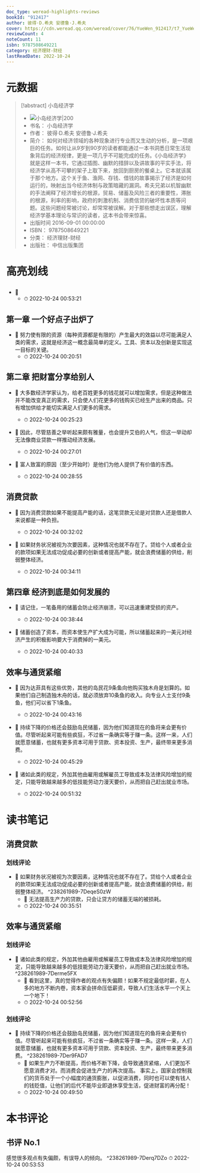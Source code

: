 ```yaml
---
doc_type: weread-highlights-reviews
bookId: "912417"
author: 彼得·D.希夫 安德鲁·J.希夫
cover: https://cdn.weread.qq.com/weread/cover/76/YueWen_912417/t7_YueWen_912417.jpg
reviewCount: 4
noteCount: 11
isbn: 9787508649221
category: 经济理财-财经
lastReadDate: 2022-10-24
---
```

# 元数据
> [!abstract] 小岛经济学
> - ![ 小岛经济学|200](https://cdn.weread.qq.com/weread/cover/76/YueWen_912417/t7_YueWen_912417.jpg)
> - 书名： 小岛经济学
> - 作者： 彼得·D.希夫 安德鲁·J.希夫
> - 简介： 如何对经济领域的各种现象进行专业而又生动的分析，是一项艰巨的任务。如何让从9岁到90岁的读者都能通过一本书洞悉日常生活现象背后的经济规律，更是一项几乎不可能完成的任务。《小岛经济学》就是这样一本书，它通过插图、幽默的措辞以及讲故事的平实手法，将经济学从高不可攀的架子上取下来，放回到厨房的餐桌上。它本就该属于那个地方。这个关于鱼、渔网、存钱、借钱的故事揭示了经济是如何运行的，映射出当今经济体制与政策暗藏的漏洞。希夫兄弟以机智幽默的手法阐释了经济增长的根源，贸易、储蓄及风险三者的重要性，滞胀的根源，利率的影响，政府的刺激机制、消费信贷的破坏性本质等问题。这些问题经常被讨论，却常常被误解。对于那些想走出误区，理解经济学基本理论与常识的读者，这本书会带来惊喜。
> - 出版时间 2016-09-01 00:00:00
> - ISBN： 9787508649221
> - 分类： 经济理财-财经
> - 出版社： 中信出版集团

# 高亮划线

## 


- 📌  
    - ⏱ 2022-10-24 00:53:21 
## 第一章 一个好点子出炉了


- 📌 努力使有限的资源（每种资源都是有限的）产生最大的效益以尽可能满足人类的需求，这就是经济这一概念最简单的定义。工具、资本以及创新是实现这一目标的关键。 
    - ⏱ 2022-10-24 00:20:51 
## 第二章 把财富分享给别人


- 📌 大多数经济学家认为，给老百姓更多的钱花就可以增加需求，但是这种做法并不能改变真正的需求，只会使人们花更多的钱购买已经生产出来的商品。只有增加供给才能切实满足人们更多的需求。 
    - ⏱ 2022-10-24 00:25:23 

- 📌 因此，尽管慈善之举听起来颇有雅量，也会提升艾伯的人气，但这一举动却无法像商业贷款一样推动经济发展。 
    - ⏱ 2022-10-24 00:27:01 

- 📌 富人致富的原因（至少开始时）是他们为他人提供了有价值的东西。 
    - ⏱ 2022-10-24 00:28:55 
## 消费贷款


- 📌 因为消费贷款如果不能提高产能的话，这笔贷款无论是对贷款人还是借款人来说都是一种负担。 
    - ⏱ 2022-10-24 00:32:02 

- 📌 如果财务状况被视为次要因素，这种情况也就不存在了。贷给个人或者企业的款项如果无法成功促成必要的创新或者提高产能，就会浪费储蓄的供给，削弱整体经济。 
    - ⏱ 2022-10-24 00:34:11 
## 第四章 经济到底是如何发展的


- 📌 请记住，一笔备用的储蓄会防止经济崩溃，可以迅速重建受损的资产。 
    - ⏱ 2022-10-24 00:38:44 

- 📌 储蓄创造了资本，而资本使生产扩大成为可能，所以储蓄起来的一美元对经济产生的积极影响要大于消费掉的一美元。 
    - ⏱ 2022-10-24 00:40:33 
## 效率与通货紧缩


- 📌 因为达菲具有这些优势，其他的岛民花9条鱼向他购买独木舟是划算的。如果他们自己制造独木舟的话，就必须放弃10条鱼的收入。向专业人士支付9条鱼，他们可以省下1条鱼。 
    - ⏱ 2022-10-24 00:43:16 

- 📌 持续下降的价格还会鼓励岛民储蓄，因为他们知道现在的鱼将来会更有价值。尽管听起来可能有些疯狂，不过省一条确实等于赚一条。这样一来，人们就愿意储蓄，也就有更多资本可用于贷款、资本投资、生产，最终带来更多消费。 
    - ⏱ 2022-10-24 00:45:29 

- 📌 诸如此类的规定，外加其他由雇用或解雇员工导致成本及法律风险增加的规定，只能导致越来越多的低技能劳动力漫天要价，从而把自己赶出就业市场。 
    - ⏱ 2022-10-24 00:51:32 

# 读书笔记

## 消费贷款


### 划线评论
- 📌 如果财务状况被视为次要因素，这种情况也就不存在了。贷给个人或者企业的款项如果无法成功促成必要的创新或者提高产能，就会浪费储蓄的供给，削弱整体经济。  ^238261989-7DeqeS0zW
    - 💭 无法提高生产力的贷款，只会让贷方的储蓄无端的被损耗。
    - ⏱ 2022-10-24 00:35:51
   
## 效率与通货紧缩


### 划线评论
- 📌 诸如此类的规定，外加其他由雇用或解雇员工导致成本及法律风险增加的规定，只能导致越来越多的低技能劳动力漫天要价，从而把自己赶出就业市场。  ^238261989-7Derme5FX
    - 💭 看到这里，真的觉得作者的观点有失偏颇！如果不规定最低时薪，在人多的地方不断内卷，资本家会拼命压低薪资，导致人们生活水平一个天上一个地下！
    - ⏱ 2022-10-24 00:52:56


### 划线评论
- 📌 持续下降的价格还会鼓励岛民储蓄，因为他们知道现在的鱼将来会更有价值。尽管听起来可能有些疯狂，不过省一条确实等于赚一条。这样一来，人们就愿意储蓄，也就有更多资本可用于贷款、资本投资、生产，最终带来更多消费。  ^238261989-7Der9FAD7
    - 💭 如果生产力不断提高，而价格不断下降，会导致通货紧缩，人们更加不愿意消费才对。而消费会促进生产力的再次提高。
事实上，国家会控制我们的货币处于一个小幅度的通货膨胀，以促进消费，同时也可以使有钱人的钱贬值，让他们的后代不能毕业即退休享受生活，促进财富的再分配！
    - ⏱ 2022-10-24 00:49:50
   

# 本书评论


## 书评 No.1 
感觉很多观点有失偏颇，有误导人的倾向。 ^238261989-7Derq7DZo
⏱ 2022-10-24 00:53:53
